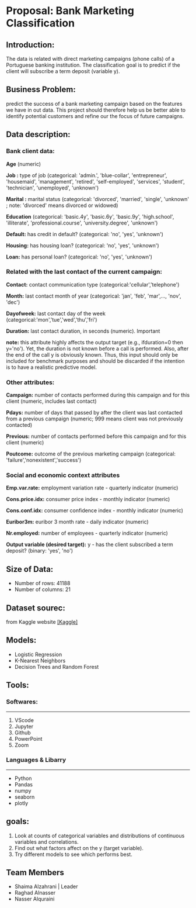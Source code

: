 # Proposal: Bank Marketing Classification
## Introduction:
The data is related with direct marketing campaigns (phone calls) of a Portuguese banking institution. The classification goal is to predict if the client will subscribe a term deposit (variable y).

## Business Problem:
predict the success of a bank marketing campaign based on the features we have in out data. This project should therefore help us be better able to identify potential customers and refine our the focus of future campaigns.
 
## Data description:
### Bank client data:
**Age** (numeric)

**Job :** type of job (categorical: 'admin.', 'blue-collar', 'entrepreneur', 'housemaid', 'management', 'retired', 'self-employed', 'services', 'student', 'technician', 'unemployed', 'unknown')

**Marital :** marital status (categorical: 'divorced', 'married', 'single', 'unknown' ; note: 'divorced' means divorced or widowed)

**Education** (categorical: 'basic.4y', 'basic.6y', 'basic.9y', 'high.school', 'illiterate', 'professional.course', 'university.degree', 'unknown')

**Default:** has credit in default? (categorical: 'no', 'yes', 'unknown')

**Housing:** has housing loan? (categorical: 'no', 'yes', 'unknown')

**Loan:** has personal loan? (categorical: 'no', 'yes', 'unknown')

### Related with the last contact of the current campaign:
**Contact:** contact communication type (categorical:'cellular','telephone')

**Month:** last contact month of year (categorical: 'jan', 'feb', 'mar',…, 'nov', 'dec')

**Dayofweek:** last contact day of the week (categorical:'mon','tue','wed','thu','fri')

**Duration:** last contact duration, in seconds (numeric). Important

**note:** this attribute highly affects the output target (e.g., ifduration=0 then y='no'). Yet, the duration is not known before a call is performed. Also, after the end of the call y is obviously known. Thus, this input should only be included for benchmark purposes and should be discarded if the intention is to have a realistic predictive model.

### Other attributes:
**Campaign:** number of contacts performed during this campaign and for this client (numeric, includes last contact)

**Pdays:** number of days that passed by after the client was last contacted from a previous campaign (numeric; 999 means client was not previously contacted)

**Previous:** number of contacts performed before this campaign and for this client (numeric)

**Poutcome:** outcome of the previous marketing campaign (categorical: 'failure','nonexistent','success') 

### Social and economic context attributes
**Emp.var.rate:** employment variation rate - quarterly indicator (numeric)

**Cons.price.idx:** consumer price index - monthly indicator (numeric)

**Cons.conf.idx:** consumer confidence index - monthly indicator (numeric)

**Euribor3m:** euribor 3 month rate - daily indicator (numeric)

**Nr.employed:** number of employees - quarterly indicator (numeric)

**Output variable (desired target):** y - has the client subscribed a term deposit? (binary: 'yes', 'no')

## Size of Data:
  - Number of rows: 41188
  - Number of columns: 21
  
## Dataset sourec:
from Kaggle website [[Kaggle]]( https://https://www.kaggle.com/henriqueyamahata/bank-marketing?select=bank-additional-full.csv )


## Models:
- Logistic Regression
- K-Nearest Neighbors
- Decision Trees and Random Forest

## Tools:
### Softwares:
<hr>

1. VScode
2. Jupyter
3. Github
4. PowerPoint
5. Zoom

### Languages & Libarry
<hr>

   - Python
   - Pandas
   - numpy
   - seaborn
   - plotly
   
## goals:
1. Look at counts of categorical variables and distributions of continuous variables and correlations.  
2. Find out what factors affect on the y (target variable).
3. Try different models to see which performs best.

## Team Members
 - Shaima Alzahrani | Leader
 - Raghad Alnasser
 - Nasser Alquraini
